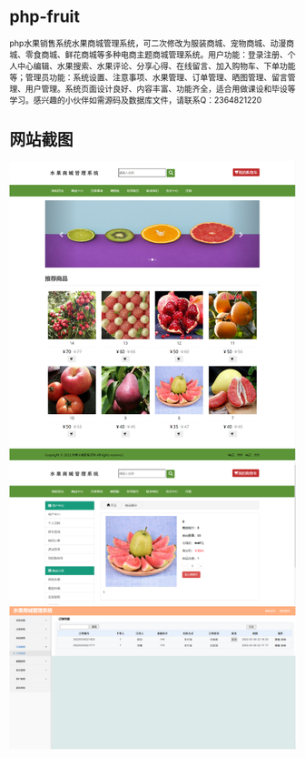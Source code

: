 # php-fruit
php水果销售系统水果商城管理系统，可二次修改为服装商城、宠物商城、动漫商城、零食商城、鲜花商城等多种电商主题商城管理系统。用户功能：登录注册、个人中心编辑、水果搜索、水果评论、分享心得、在线留言、加入购物车、下单功能等；管理员功能：系统设置、注意事项、水果管理、订单管理、晒图管理、留言管理、用户管理。系统页面设计良好、内容丰富、功能齐全，适合用做课设和毕设等学习。感兴趣的小伙伴如需源码及数据库文件，请联系Q：2364821220
# 网站截图
![image](https://github.com/hzl0898/php-fruit/blob/main/网站首页.png)
![image](https://github.com/hzl0898/php-fruit/blob/main/购物车页面.png)
![image](https://github.com/hzl0898/php-fruit/blob/main/后台订单管理.png)
